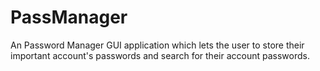 # PassManager
An Password Manager GUI application which lets the user to store their important account's passwords and search for their account passwords.
